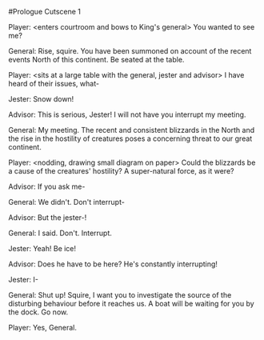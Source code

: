 #Prologue
Cutscene 1

Player: <enters courtroom and bows to King's general> You wanted to see me?

General: Rise, squire. You have been summoned on account of the recent events North of this continent. Be seated at the table.

Player: <sits at a large table with the general, jester and advisor> I have heard of their issues, what-

Jester: Snow down! <laughs at their own joke> 

Advisor: This is serious, Jester! I will not have you interrupt my meeting.

General: <looking at advisor> My meeting. <looking at player> The recent and consistent blizzards in the North and the rise in the 
hostility of creatures poses a concerning threat to our great continent.  

Player: <nodding, drawing small diagram on paper> Could the blizzards be a cause of the creatures' hostility? A super-natural force, as it were?

Advisor: If you ask me-

General: We didn't. Don't interrupt-

Advisor: But the jester-!

General: <quietly> I said. Don't. Interrupt.

Jester: Yeah! Be ice! <laughs>

Advisor: <stands up angrily> Does he have to be here? He's constantly interrupting!

Jester: I-

General: <angrily> Shut up! <looks at player> Squire, I want you to investigate the source of the disturbing behaviour before it reaches us. A boat will be waiting for you by the dock. Go now.

Player: <nods> Yes, General.
